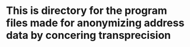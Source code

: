 # This is directory for the program files made for anonymizing address data by concering transprecision
